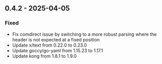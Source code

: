 ## 0.4.2 - 2025-04-05

### Fixed

* Fix comdirect issue by switching to a more robust parsing where the header is not expected at a fixed position
* Update x/text from 0.22.0 to 0.23.0
* Update goccy/go-yaml from 1.15.23 to 1.17.1
* Update kong from 1.8.1 to 1.9.0
